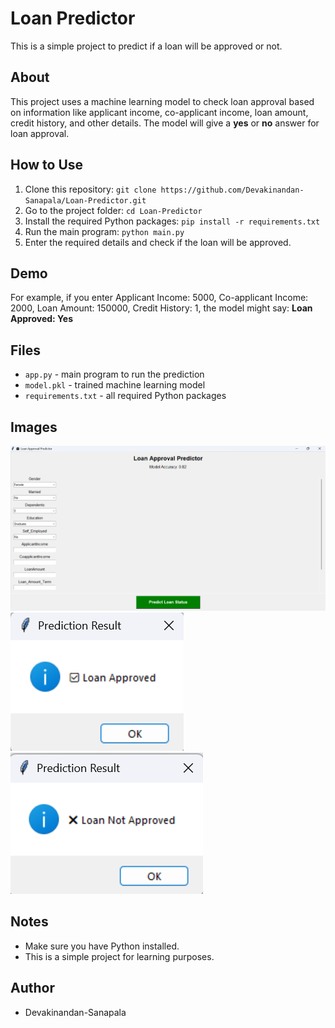 # Loan Predictor

This is a simple project to predict if a loan will be approved or not.

## About

This project uses a machine learning model to check loan approval based on information like applicant income, co-applicant income, loan amount, credit history, and other details. The model will give a **yes** or **no** answer for loan approval.

## How to Use

1. Clone this repository: `git clone https://github.com/Devakinandan-Sanapala/Loan-Predictor.git`  
2. Go to the project folder: `cd Loan-Predictor`  
3. Install the required Python packages: `pip install -r requirements.txt`  
4. Run the main program: `python main.py`  
5. Enter the required details and check if the loan will be approved.

## Demo

For example, if you enter Applicant Income: 5000, Co-applicant Income: 2000, Loan Amount: 150000, Credit History: 1, the model might say: **Loan Approved: Yes**

## Files

- `app.py` - main program to run the prediction  
- `model.pkl` - trained machine learning model  
- `requirements.txt` - all required Python packages  

## Images
![Loan Predictor Image](images/1.png)
![Loan Predictor Image](images/2.png)
![Loan Predictor Image](images/3.png)
## Notes

- Make sure you have Python installed.  
- This is a simple project for learning purposes.

## Author

- Devakinandan-Sanapala

